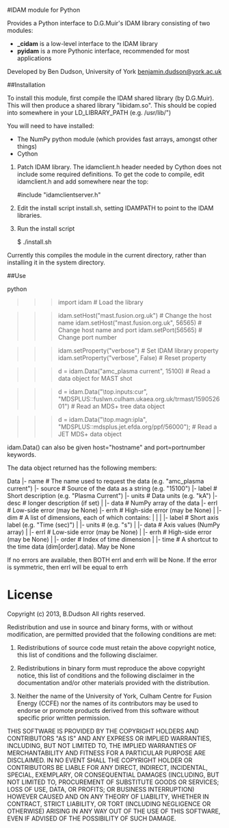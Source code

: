 #IDAM module for Python

Provides a Python interface to D.G.Muir's IDAM library consisting of two modules:

* **_cidam**    is a low-level interface to the IDAM library
* **pyidam**    is a more Pythonic interface, recommended for most applications

Developed by Ben Dudson, University of York <benjamin.dudson@york.ac.uk>

##Installation

To install this module, first compile the IDAM shared library 
(by D.G.Muir). This will then produce a shared library
"libidam.so". This should be copied into somewhere in your
LD_LIBRARY_PATH (e.g. /usr/lib/")

You will need to have installed:

* The NumPy python module (which provides fast arrays, amongst other things) 
* Cython

1. Patch IDAM library. The idamclient.h header needed by Cython does not include
   some required definitions. To get the code to compile, edit idamclient.h
   and add somewhere near the top:

    #include "idamclientserver.h"

2. Edit the install script install.sh, setting IDAMPATH to point
   to the IDAM libraries.

3. Run the install script

   $ ./install.sh

Currently this compiles the module in the current directory, rather than
installing it in the system directory.

##Use

python

>>> import idam   # Load the library

>>> idam.setHost("mast.fusion.org.uk")         # Change the host name
>>> idam.setHost("mast.fusion.org.uk", 56565)  # Change host name and port
>>> idam.setPort(56565)                        # Change port number

>>> idam.setProperty("verbose")                # Set IDAM library property
>>> idam.setProperty("verbose", False)         # Reset property

>>> d = idam.Data("amc_plasma current", 15100) # Read a data object for MAST shot

>>> d = idam.Data("\\top.inputs:cur", "MDSPLUS::fuslwn.culham.ukaea.org.uk/trmast/159052601")
                                               # Read an MDS+ tree data object

>>> d = idam.Data("\\top.magn:ipla", "MDSPLUS::mdsplus.jet.efda.org/ppf/56000");
                                               # Read a JET MDS+ data object

idam.Data() can also be given host="hostname" and port=portnumber keywords.


The data object returned has the following members:

Data
 |- name   # The name used to request the data (e.g. "amc_plasma current")
 |- source # Source of the data as a string (e.g. "15100")
 |- label  # Short description (e.g. "Plasma Current")
 |- units  # Data units (e.g. "kA")
 |- desc   # longer description (if set)
 |
 |- data   # NumPy array of the data
 |- errl   # Low-side error (may be None)
 |- errh   # High-side error (may be None)
 |
 |- dim    # A list of dimensions, each of which contains:
 |   |
 |   |- label # Short axis label (e.g. "Time (sec)")
 |   |- units # (e.g. "s")
 |   |- data  # Axis values (NumPy array)
 |   |- errl  # Low-side error (may be None)
 |   |- errh  # High-side error (may be None)
 |
 |- order  # Index of time dimension
 |
 |- time   # A shortcut to the time data (dim[order].data). May be None

If no errors are available, then BOTH errl and errh will be None. 
If the error is symmetric, then errl will be equal to errh

License
=======

Copyright (c) 2013, B.Dudson
All rights reserved.

Redistribution and use in source and binary forms, with or without
modification, are permitted provided that the following conditions
are met:

1. Redistributions of source code must retain the above copyright
   notice, this list of conditions and the following disclaimer.

2. Redistributions in binary form must reproduce the above copyright
   notice, this list of conditions and the following disclaimer in
   the documentation and/or other materials provided with the
   distribution.

3. Neither the name of the University of York, Culham Centre for
   Fusion Energy (CCFE) nor the names of its contributors may be
   used to endorse or promote products derived from this software 
   without specific prior written permission.

THIS SOFTWARE IS PROVIDED BY THE COPYRIGHT HOLDERS AND CONTRIBUTORS
"AS IS" AND ANY EXPRESS OR IMPLIED WARRANTIES, INCLUDING, BUT NOT
LIMITED TO, THE IMPLIED WARRANTIES OF MERCHANTABILITY AND FITNESS
FOR A PARTICULAR PURPOSE ARE DISCLAIMED. IN NO EVENT SHALL THE
COPYRIGHT HOLDER OR CONTRIBUTORS BE LIABLE FOR ANY DIRECT, INDIRECT,
INCIDENTAL, SPECIAL, EXEMPLARY, OR CONSEQUENTIAL DAMAGES (INCLUDING,
BUT NOT LIMITED TO, PROCUREMENT OF SUBSTITUTE GOODS OR SERVICES;
LOSS OF USE, DATA, OR PROFITS; OR BUSINESS INTERRUPTION) HOWEVER
CAUSED AND ON ANY THEORY OF LIABILITY, WHETHER IN CONTRACT, STRICT
LIABILITY, OR TORT (INCLUDING NEGLIGENCE OR OTHERWISE) ARISING IN
ANY WAY OUT OF THE USE OF THIS SOFTWARE, EVEN IF ADVISED OF THE
POSSIBILITY OF SUCH DAMAGE.
